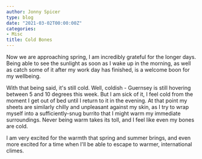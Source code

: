```yaml
---
author: Jonny Spicer
type: blog
date: "2021-03-02T00:00:00Z"
categories:
- Misc
title: Cold Bones
---
```

Now we are approaching spring, I am incredibly grateful for the longer days.
Being able to see the sunlight as soon as I wake up in the morning, as well as
catch some of it after my work day has finished, is a welcome boon for my
wellbeing.

With that being said, it's still cold. Well, coldish - Guernsey is still hovering
between 5 and 10 degrees this week. But I am sick of it, I feel cold from the
moment I get out of bed until I return to it in the evening. At that point my
sheets are similarly chilly and unpleasant against my skin, as I try to wrap
myself into a sufficiently-snug burrito that I might warm my immediate
surroundings. Never being warm takes its toll, and I feel like even my bones
are cold.

I am very excited for the warmth that spring and summer brings, and even more
excited for a time when I'll be able to escape to warmer, international climes.
